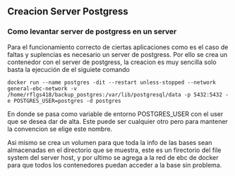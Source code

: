 ## Creacion Server Postgress

### Como levantar server de postgress en un server

Para el funcionamiento correcto de ciertas aplicaciones como es el caso de faltas y suplencias es necesario un server de postgress. Por ello se crea un contenedor con el server de postgress, la creacion es muy sencilla solo basta la ejecución de el siguiete comando  

`docker run --name postgres -dit --restart unless-stopped --network general-ebc-network -v /home/rflgs418/backup_postgres:/var/lib/postgresql/data -p 5432:5432 -e POSTGRES_USER=postgres -d postgres`

En donde se pasa como variable de entorno POSTGRES_USER con el user que se desea dar de alta. Este puede ser cualquier otro pero para mantener la convencion se elige este nombre. 

Asi mismo se crea un volumen para que toda la info de las bases sean almacenadas en el directorio que se muestra, este es un firectorio del file system del server host, y por ultimo se agrega a la red de ebc de docker para que todos los contenedores puedan acceder a la base sin problema.